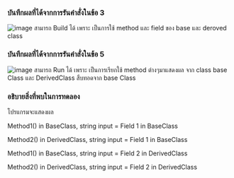 ### บันทึกผลที่ได้จากการรันคำสั่งในข้อ 3
![image](https://github.com/VisawaPRO/03376836-OOP-2566-Lab-08/assets/144195555/81b944fe-03cd-4510-82d6-543d41b296f7)
สามารถ Build ได้ เพราะ เป็นการใช้ method และ field ของ base และ deroved class
### บันทึกผลที่ได้จากการรันคำสั่งในข้อ 5
![image](https://github.com/VisawaPRO/03376836-OOP-2566-Lab-08/assets/144195555/7556471b-59d5-4ff7-9f14-8e2114d848eb)
สามารถ Run ได้ เพราะ เป็นการเรียกใช้ method ต่างๆมาแสดงผล จาก class base Class และ DerivedClass สืบทอดจาก base Class
### อธิบายสิ่งที่พบในการทดลอง
โปรแกรมจะแสดงผล

Method1() in BaseClass, string input = Field 1 in BaseClass

Method2() in DerivedClass, string input = Field 1 in BaseClass

Method1() in BaseClass, string input = Field 2 in DerivedClass

Method2() in DerivedClass, string input = Field 2 in DerivedClass



